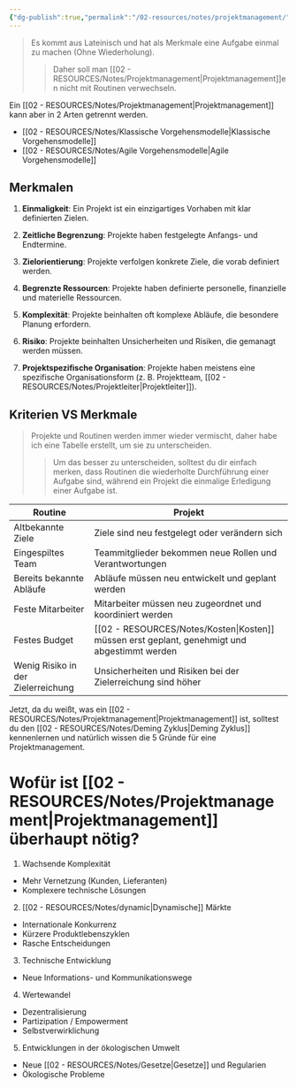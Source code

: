 ```yaml
---
{"dg-publish":true,"permalink":"/02-resources/notes/projektmanagement/","tags":["GFN/prüfungsrelevant/AP1","projektmanagement"],"noteIcon":"","updated":"2025-07-12T13:31:41.311+02:00"}
---
```


>Es kommt aus Lateinisch und hat als Merkmale eine Aufgabe einmal zu machen (Ohne Wiederholung). 
>>Daher soll man [[02 - RESOURCES/Notes/Projektmanagement\|Projektmanagement]]en nicht mit Routinen verwechseln.

Ein [[02 - RESOURCES/Notes/Projektmanagement\|Projektmanagement]] kann aber in 2 Arten getrennt werden.
- [[02 - RESOURCES/Notes/Klassische Vorgehensmodelle\|Klassische Vorgehensmodelle]]
- [[02 - RESOURCES/Notes/Agile Vorgehensmodelle\|Agile Vorgehensmodelle]]

## Merkmalen
1. **Einmaligkeit**: Ein Projekt ist ein einzigartiges Vorhaben mit klar definierten Zielen.
    
2. **Zeitliche Begrenzung**: Projekte haben festgelegte Anfangs- und Endtermine.
    
3. **Zielorientierung**: Projekte verfolgen konkrete Ziele, die vorab definiert werden.
    
4. **Begrenzte Ressourcen**: Projekte haben definierte personelle, finanzielle und materielle Ressourcen.
    
5. **Komplexität**: Projekte beinhalten oft komplexe Abläufe, die besondere Planung erfordern.
    
6. **Risiko**: Projekte beinhalten Unsicherheiten und Risiken, die gemanagt werden müssen.
    
7. **Projektspezifische Organisation**: Projekte haben meistens eine spezifische Organisationsform (z. B. Projektteam, [[02 - RESOURCES/Notes/Projektleiter\|Projektleiter]]).

## Kriterien VS Merkmale

> Projekte und Routinen werden immer wieder vermischt, daher habe ich eine Tabelle erstellt, um sie zu unterscheiden.
>> Um das besser zu unterscheiden, solltest du dir einfach merken, dass Routinen die wiederholte Durchführung einer Aufgabe sind, während ein Projekt die einmalige Erledigung einer Aufgabe ist.

| Routine                            | Projekt                                                      |
| ---------------------------------- | ------------------------------------------------------------ |
| Altbekannte Ziele                  | Ziele sind neu festgelegt oder verändern sich                |
| Eingespiltes Team                  | Teammitglieder bekommen neue Rollen und Verantwortungen      |
| Bereits bekannte Abläufe           | Abläufe müssen neu entwickelt und geplant werden             |
| Feste Mitarbeiter                  | Mitarbeiter müssen neu zugeordnet und koordiniert werden     |
| Festes Budget                      | [[02 - RESOURCES/Notes/Kosten\|Kosten]] müssen erst geplant, genehmigt und abgestimmt werden  |
| Wenig Risiko in der Zielerreichung | Unsicherheiten und Risiken bei der Zielerreichung sind höher |

Jetzt, da du weißt, was ein [[02 - RESOURCES/Notes/Projektmanagement\|Projektmanagement]] ist, solltest du den [[02 - RESOURCES/Notes/Deming Zyklus\|Deming Zyklus]] kennenlernen und natürlich wissen die 5 Gründe für eine Projektmanagement.

# Wofür ist [[02 - RESOURCES/Notes/Projektmanagement\|Projektmanagement]] überhaupt nötig?

1. Wachsende Komplexität
- Mehr Vernetzung (Kunden, Lieferanten)
- Komplexere technische Lösungen

2. [[02 - RESOURCES/Notes/dynamic\|Dynamische]] Märkte
- Internationale Konkurrenz
- Kürzere Produktlebenszyklen
- Rasche Entscheidungen

3. Technische Entwicklung
- Neue Informations- und Kommunikationswege

4. Wertewandel
- Dezentralisierung
- Partizipation / Empowerment
- Selbstverwirklichung

5. Entwicklungen in der ökologischen Umwelt
- Neue [[02 - RESOURCES/Notes/Gesetze\|Gesetze]] und Regularien
- Ökologische Probleme